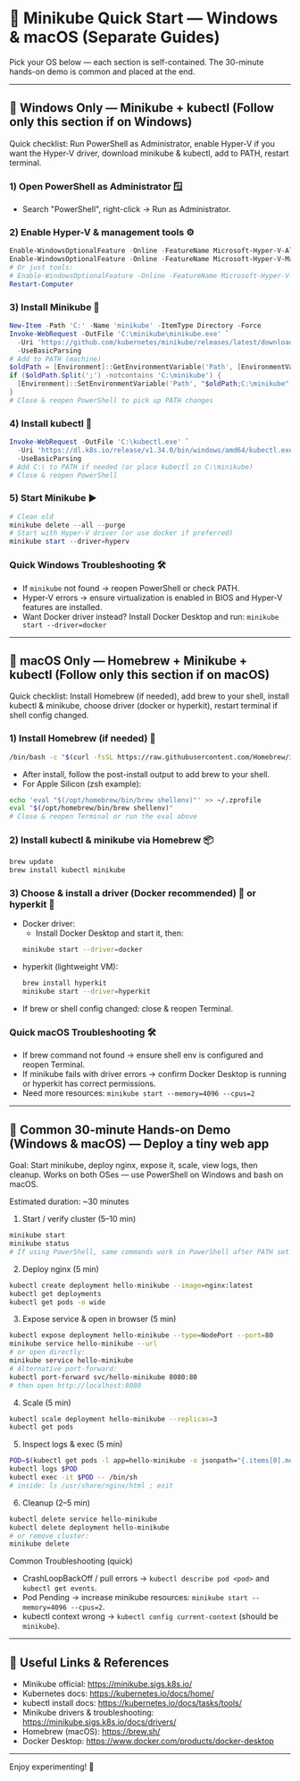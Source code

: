 # 🎉 Minikube Quick Start — Windows & macOS (Separate Guides)

Pick your OS below — each section is self-contained. The 30-minute hands-on demo is common and placed at the end.

---

## 🔹 Windows Only — Minikube + kubectl (Follow only this section if on Windows)

Quick checklist: Run PowerShell as Administrator, enable Hyper-V if you want the Hyper-V driver, download minikube & kubectl, add to PATH, restart terminal.

### 1) Open PowerShell as Administrator 🪟
- Search "PowerShell", right-click → Run as Administrator.

### 2) Enable Hyper-V & management tools ⚙️
```powershell
Enable-WindowsOptionalFeature -Online -FeatureName Microsoft-Hyper-V-All -All
Enable-WindowsOptionalFeature -Online -FeatureName Microsoft-Hyper-V-Management-Tools -All
# Or just tools:
# Enable-WindowsOptionalFeature -Online -FeatureName Microsoft-Hyper-V-Tools-All -All
Restart-Computer
```

### 3) Install Minikube 🧩
```powershell
New-Item -Path 'C:' -Name 'minikube' -ItemType Directory -Force
Invoke-WebRequest -OutFile 'C:\minikube\minikube.exe' `
  -Uri 'https://github.com/kubernetes/minikube/releases/latest/download/minikube-windows-amd64.exe' `
  -UseBasicParsing
# Add to PATH (machine)
$oldPath = [Environment]::GetEnvironmentVariable('Path', [EnvironmentVariableTarget]::Machine)
if ($oldPath.Split(';') -notcontains 'C:\minikube') {
  [Environment]::SetEnvironmentVariable('Path', "$oldPath;C:\minikube", [EnvironmentVariableTarget]::Machine)
}
# Close & reopen PowerShell to pick up PATH changes
```

### 4) Install kubectl 🐳
```powershell
Invoke-WebRequest -OutFile 'C:\kubectl.exe' `
  -Uri 'https://dl.k8s.io/release/v1.34.0/bin/windows/amd64/kubectl.exe' `
  -UseBasicParsing
# Add C:\ to PATH if needed (or place kubectl in C:\minikube)
# Close & reopen PowerShell
```

### 5) Start Minikube ▶️
```powershell
# Clean old
minikube delete --all --purge
# Start with Hyper-V driver (or use docker if preferred)
minikube start --driver=hyperv
```

### Quick Windows Troubleshooting 🛠️
- If `minikube` not found → reopen PowerShell or check PATH.
- Hyper-V errors → ensure virtualization is enabled in BIOS and Hyper-V features are installed.
- Want Docker driver instead? Install Docker Desktop and run:
  `minikube start --driver=docker`

---

## 🍏 macOS Only — Homebrew + Minikube + kubectl (Follow only this section if on macOS)

Quick checklist: Install Homebrew (if needed), add brew to your shell, install kubectl & minikube, choose driver (docker or hyperkit), restart terminal if shell config changed.

### 1) Install Homebrew (if needed) 🍺
```bash
/bin/bash -c "$(curl -fsSL https://raw.githubusercontent.com/Homebrew/install/HEAD/install.sh)"
```
- After install, follow the post-install output to add brew to your shell.
- For Apple Silicon (zsh example):
```bash
echo 'eval "$(/opt/homebrew/bin/brew shellenv)"' >> ~/.zprofile
eval "$(/opt/homebrew/bin/brew shellenv)"
# Close & reopen Terminal or run the eval above
```

### 2) Install kubectl & minikube via Homebrew 📦
```bash
brew update
brew install kubectl minikube
```

### 3) Choose & install a driver (Docker recommended) 🐋 or hyperkit 🐎
- Docker driver:
  - Install Docker Desktop and start it, then:
  ```bash
  minikube start --driver=docker
  ```
- hyperkit (lightweight VM):
  ```bash
  brew install hyperkit
  minikube start --driver=hyperkit
  ```
- If brew or shell config changed: close & reopen Terminal.

### Quick macOS Troubleshooting 🛠️
- If brew command not found → ensure shell env is configured and reopen Terminal.
- If minikube fails with driver errors → confirm Docker Desktop is running or hyperkit has correct permissions.
- Need more resources: `minikube start --memory=4096 --cpus=2`

---

## 🚀 Common 30-minute Hands-on Demo (Windows & macOS) — Deploy a tiny web app

Goal: Start minikube, deploy nginx, expose it, scale, view logs, then cleanup. Works on both OSes — use PowerShell on Windows and bash on macOS.

Estimated duration: ~30 minutes

1) Start / verify cluster (5–10 min)
```bash
minikube start
minikube status
# If using PowerShell, same commands work in PowerShell after PATH set.
```

2) Deploy nginx (5 min)
```bash
kubectl create deployment hello-minikube --image=nginx:latest
kubectl get deployments
kubectl get pods -o wide
```

3) Expose service & open in browser (5 min)
```bash
kubectl expose deployment hello-minikube --type=NodePort --port=80
minikube service hello-minikube --url
# or open directly:
minikube service hello-minikube
# Alternative port-forward:
kubectl port-forward svc/hello-minikube 8080:80
# then open http://localhost:8080
```

4) Scale (5 min)
```bash
kubectl scale deployment hello-minikube --replicas=3
kubectl get pods
```

5) Inspect logs & exec (5 min)
```bash
POD=$(kubectl get pods -l app=hello-minikube -o jsonpath="{.items[0].metadata.name}")
kubectl logs $POD
kubectl exec -it $POD -- /bin/sh
# inside: ls /usr/share/nginx/html ; exit
```

6) Cleanup (2–5 min)
```bash
kubectl delete service hello-minikube
kubectl delete deployment hello-minikube
# or remove cluster:
minikube delete
```

Common Troubleshooting (quick)
- CrashLoopBackOff / pull errors → `kubectl describe pod <pod>` and `kubectl get events`.
- Pod Pending → increase minikube resources: `minikube start --memory=4096 --cpus=2`.
- kubectl context wrong → `kubectl config current-context` (should be `minikube`).

---

## 🔗 Useful Links & References

- Minikube official: https://minikube.sigs.k8s.io/
- Kubernetes docs: https://kubernetes.io/docs/home/
- kubectl install docs: https://kubernetes.io/docs/tasks/tools/
- Minikube drivers & troubleshooting: https://minikube.sigs.k8s.io/docs/drivers/
- Homebrew (macOS): https://brew.sh/
- Docker Desktop: https://www.docker.com/products/docker-desktop

---

Enjoy experimenting! 🚀
